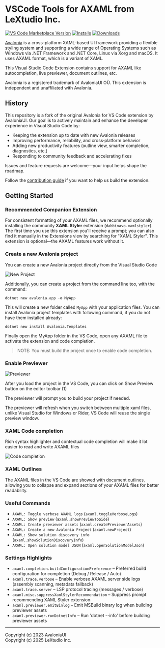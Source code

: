 # VSCode Tools for AXAML from LeXtudio Inc.

[![VS Code Marketplace Version](https://img.shields.io/visual-studio-marketplace/v/lextudio.vscode-axaml?label=Version)](https://marketplace.visualstudio.com/items?itemName=lextudio.vscode-axaml)
[![Installs](https://img.shields.io/visual-studio-marketplace/i/lextudio.vscode-axaml?label=Installs)](https://marketplace.visualstudio.com/items?itemName=lextudio.vscode-axaml)
[![Downloads](https://img.shields.io/visual-studio-marketplace/d/lextudio.vscode-axaml?label=Downloads)](https://marketplace.visualstudio.com/items?itemName=lextudio.vscode-axaml)

[Avalonia](https://github.com/AvaloniaUI/Avalonia/) is a cross-platform XAML-based UI framework providing a flexible styling system and supporting a wide range of Operating Systems such as Windows via .NET Framework and .NET Core, Linux via Xorg and macOS. It uses AXAML format, which is a variant of XAML.

This Visual Studio Code Extension contains support for AXAML like autocompletion, live previewer, document outlines, etc.

Avalonia is a registered trademark of AvaloniaUI OÜ. This extension is independent and unaffiliated with Avalonia.

## History

This repository is a fork of the original Avalonia for VS Code extension by AvaloniaUI. Our goal is to actively maintain and enhance the developer experience in Visual Studio Code by:

- Keeping the extension up to date with new Avalonia releases
- Improving performance, reliability, and cross‑platform behavior
- Adding new productivity features (outline view, smarter completion, diagnostics, etc.)
- Responding to community feedback and accelerating fixes

Issues and feature requests are welcome—your input helps shape the roadmap.

Follow the [contribution guide](CONTRIBUTING.md) if you want to help us build the extension.

## Getting Started

### Recommended Companion Extension

For consistent formatting of your AXAML files, we recommend optionally installing the community **XAML Styler** extension (`dabbinavo.xamlstyler`). The first time you use this extension you'll receive a prompt; you can also find it manually in the Extensions view by searching for "XAML Styler". This extension is optional—the AXAML features work without it.

### Create a new Avalonia project

You can create a new Avalonia project directly from the Visual Studio Code

![New Project](media/NewProject.png)

Additionally, you can create a project from the command line too, with the command:

    dotnet new avalonia.app -o MyApp

This will create a new folder called `MyApp` with your application files. You can install Avalonia project templates with following command, if you do not have them installed already:

    dotnet new install Avalonia.Templates

Finally open the MyApp folder in the VS Code, open any AXAML file to activate the extension and code completion.

> NOTE: You must build the project once to enable code completion.

### Enable Previewer

![Previewer](media/PreviewerRM.png)

After you load the project in the VS Code, you can click on Show Preview button on the editor toolbar (1)

The previewer will prompt you to build your project if needed.

The previewer will refresh when you switch between multiple xaml files, unlike Visual Studio for Windows or Rider, VS Code will reuse the single preview window.

### XAML Code completion

Rich syntax highlighter and contextual code completion will make it lot easier to read and write AXAML files

![Code completion](media/AutoCompleteRM.png)

### XAML Outlines

The AXAML files in the VS Code are showed with document outlines, allowing you to collapse and expand sections of your AXAML files for better readability.

### Useful Commands

- `AXAML: Toggle verbose AXAML logs` (`axaml.toggleVerboseLogs`)
- `AXAML: Show preview` (`axaml.showPreviewToSide`)
- `AXAML: Create previewer assets` (`axaml.createPreviewerAssets`)
- `AXAML: Create a new Avalonia Project` (`axaml.newProject`)
- `AXAML: Show solution discovery info` (`axaml.showSolutionDiscoveryInfo`)
- `AXAML: Open solution model JSON` (`axaml.openSolutionModelJson`)

### Settings Highlights

- `axaml.completion.buildConfigurationPreference` – Preferred build configuration for completion (Debug / Release / Auto)
- `axaml.trace.verbose` – Enable verbose AXAML server side logs (assembly scanning, metadata fallback)
- `axaml.trace.server` – LSP protocol tracing (messages / verbose)
- `axaml.misc.suppressXamlStylerRecommendation` – Suppress prompt recommending XAML Styler extension
- `axaml.previewer.emitBinlog` – Emit MSBuild binary log when building previewer assets
- `axaml.previewer.runDotnetInfo` – Run 'dotnet --info' before building previewer assets

---

Copyright (c) 2023 AvaloniaUI  
Copyright (c) 2025 LeXtudio Inc.  
